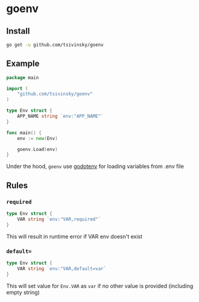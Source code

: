 # goenv

## Install

```bash
go get -u github.com/tsivinsky/goenv
```

## Example

```go
package main

import (
    "github.com/tsivinsky/goenv"
)

type Env struct {
    APP_NAME string `env:"APP_NAME"`
}

func main() {
    env := new(Env)

    goenv.Load(env)
}
```

Under the hood, `goenv` use [godotenv](https://github.com/joho/godotenv) for loading variables from .env file

## Rules

### `required`

```go
type Env struct {
    VAR string `env:"VAR,required"`
}
```

This will result in runtime error if VAR env doesn't exist

### `default=`

```go
type Env struct {
    VAR string `env:"VAR,default=var`
}
```

This will set value for `Env.VAR` as `var` if no other value is provided (including empty string)
